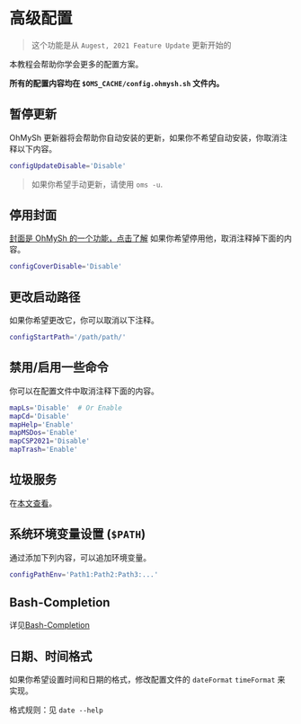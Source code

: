 # 高级配置

> 这个功能是从 `Augest, 2021 Feature Update` 更新开始的

本教程会帮助你学会更多的配置方案。

**所有的配置内容均在 `$OMS_CACHE/config.ohmysh.sh` 文件内。**

## 暂停更新

OhMySh 更新器将会帮助你自动安装的更新，如果你不希望自动安装，你取消注释以下内容。

```bash
configUpdateDisable='Disable'
```

> 如果你希望手动更新，请使用 `oms -u`.

## 停用封面

[封面是 OhMySh 的一个功能，点击了解](https://ohmysh.github.io/docs-v2/#/zh_cn/using/cover) 如果你希望停用他，取消注释掉下面的内容。

```bash
configCoverDisable='Disable'
```

## 更改启动路径

如果你希望更改它，你可以取消以下注释。

```bash
configStartPath='/path/path/'
```

## 禁用/启用一些命令

你可以在配置文件中取消注释下面的内容。

```bash
mapLs='Disable'  # Or Enable
mapCd='Disable'
mapHelp='Enable'
mapMSDos='Enable'
mapCSP2021='Disable'
mapTrash='Enable'
```

## 垃圾服务

在[本文查看](/zh_cn/using/trash)。

## 系统环境变量设置 (`$PATH`)

通过添加下列内容，可以追加环境变量。

```bash
configPathEnv='Path1:Path2:Path3:...'
```

## Bash-Completion

详见[Bash-Completion](/zh_cn/using/comp)

## 日期、时间格式

如果你希望设置时间和日期的格式，修改配置文件的 `dateFormat` `timeFormat` 来实现。

格式规则：见 `date --help`

